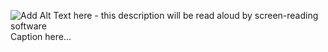 ![Add Alt Text here - this description will be read aloud by screen-reading software](../images/insert-filename-here.png)
<span class="caption">Caption here...</span>
